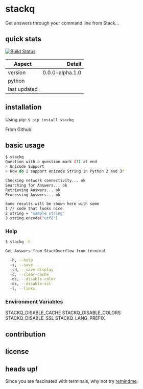 
# stackq

Get answers through your command line from Stack...

## quick stats

[![Build Status](https://travis-ci.org/forfuture-dev/stackq.svg?branch=master)](https://travis-ci.org/forfuture-dev/stackq)

|Aspect|Detail|
|------|-----:|
|version|0.0.0-alpha.1.0|
|python||
|last updated||


## installation

Using pip: `$ pip install stackq`

From Github:


## basic usage

```bash
$ stackq
Question with a question mark (?) at end
> Unicode Support
> How do I support Unicode String in Python 2 and 3?

Checking network connectivity... ok
Searching for Answers... ok
Retrieving Answers... ok
Processing Answers... ok

Some results will be shown here with some
1 // code that looks nice
2 string = "sample string"
3 string.encode("utf8")
```

### Help

```bash
$ stackq -h

Get Answers from StackOverflow from terminal

  -h, --help
  -s, --save
  -sd, --save-display
  -c, --clear-cache
  -dc, --disable-color
  -ds, --disable-ssl
  -l, --links
```

### Environment Variables

STACKQ_DISABLE_CACHE
STACKQ_DISABLE_COLORS
STACKQ_DISABLE_SSL
STACKQ_LANG_PREFIX

## contribution

## license

## heads up!

Since you are fascinated with terminals, why not try
[remindme][remindme].

[remindme]:https://github.com/GochoMugo/remindme
